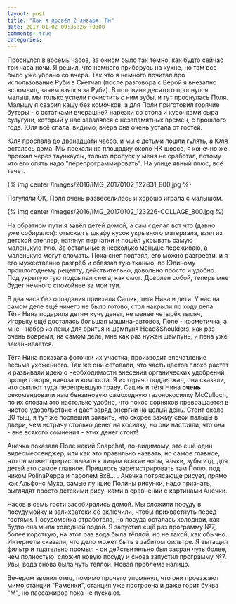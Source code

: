 ```yaml
---
layout: post
title: "Как я провёл 2 января, Пн"
date: 2017-01-02 09:35:26 +0300
comments: true
categories: 
---
```

Проснулся в восемь часов, за окном было так темно, как будто сейчас три часа ночи. Я решил, что немного приберусь на кухне, но там все было уже убрано со вчера. Так что я немного почитал про использование Руби в Скетчап (после разговора с Верой я внезапно вспомнил, зачем взялся за Руби). В половине десятого проснулся малыш, мы только успели почистить с ним зубы, и тут проснулась Поля. Малышу я сварил кашу без комочков, а для Поли приготовил горячие бутеры - с остатками вчерашней нарезки со стола и кусочками сыра сулугуни, который у нас завалялся с незапамятных времён, с прошлого года. Юля всё спала, видимо, вчера она очень устала от гостей.

Юля проспала до двенадцати часов, и мы с детьми пошли гулять, а Юля осталась дома. Мы поехали на площадку около НК шоссе, я конечно же проехал через таунхаусы, только пропуск у меня не сработал, потому что его опять надо "перепрограммировать". На улице явный плюс, всё течет.

{% img center /images/2016/IMG_20170102_122831_800.jpg %}

Погуляли ОК, Поля очень развеселилась и хорошо играла с малышом.

{% img center /images/2016/IMG_20170102_123226-COLLAGE_800.jpg %}

На обратном пути я завёл детей домой, а сам сделал вот что (давно уже собирался): отыскал в шкафу кусок укрывного материала, взял из детской степлер, натянул перчатки и пошёл укрывать самую маленькую тую. За остальные я несколько меньше переживаю, а маленькую могут сломать. Пока снег подтаял, его можно разгрести, и я его мужественно разгрёб и обвязал тую тканью, по Юлиному прошлогоднему рецепту, действительно, довольно просто и удобно. Под укрытую тую подсыпал снега, как смог. Доволен собой, теперь мне будет немного спокойнее за мои туи.

В два часа без опоздания приехали Сашик, тетя Нина и дети. У нас на самом деле ещё ничего не было готово, стол накрыли по ходу дела. Тётя Нина подарила детям кучу денег, не менее четырёх тысяч, Игорьку ещё досталась большая машина-автовоз, Поле - косметичка, а мне - набор из пены для бритья и шампуня Head&Shoulders, как раз очень вовремя, на самом деле, мне как раз нужен шампунь, и пена уже заканчивается.

Тётя Нина показала фоточки их участка, производит впечатление весьма ухоженного. Так же они сетовали, что часть цветов плохо растёт и развивали идею о необходимости внесения органических удобрений, проще говоря, навоза и компоста. Я их горячо поддержал, они сказали, что сыплют туда перепревшую траву. Сашик и тётя Нина __очень__ рекомендовали нам бензиновую самоходную газонокосилку McCulloch, по их словам это настолько удобно, что покос сорняков превращается в чистое удовольствие и дает заряд энергии на целый день. Стоит около 30 тыщ, я тут же поспешил заявить, что скорее зажму свои пальцы в двери, чем истрачу столько денег на косилку, но они настояли, что она - вне всякого сомнения - этих денег стоит!

Анечка показала Поле некий Snapchat, по-видимому, это ещё один видеомессенджер, или как это правильно назвать, но самое главное, что он может пририсовывать к лицам всякие носы, языки, зубы итд, для детей это самое главное. Пришлось зарегистрировать там Полю, под ником PolinaPeppa и паролем 8x8... . Анечка потрясающе рисует, прямо как Альфонс Муха, самые лучшие Полины рисунки, надо признать, выглядят просто детскими рисунками в сравнении с картинами Анечки.

Часов в семь гости засобирались домой. Мы сложили посуду в посудумойку и залихватски её включили, чтобы прихвастнуть перед гостями. Посудомойка отработала, но посуда осталась холодной, как будто она мыла холодной водой. Я запустил ещё раз программу №7, более короткую, на этот раз вода была тёплой, но не такой, как обычно. Интернеты сказали, что дело может быть в забитом фильтре. Я вытащил фильтр и тщательно промыл - он действительно был засран чуть более, чем полностью, сложил новую посуду и снова запустил программу №7. Увы, вода снова была чуть тёплой. Новая проблема налицо.

Вечером звонил отец, помимо прочего упомянул, что они проезжают мимо станции "Раменки", станция уже построена и даже горит буква "М", но пассажиров пока не пускают.